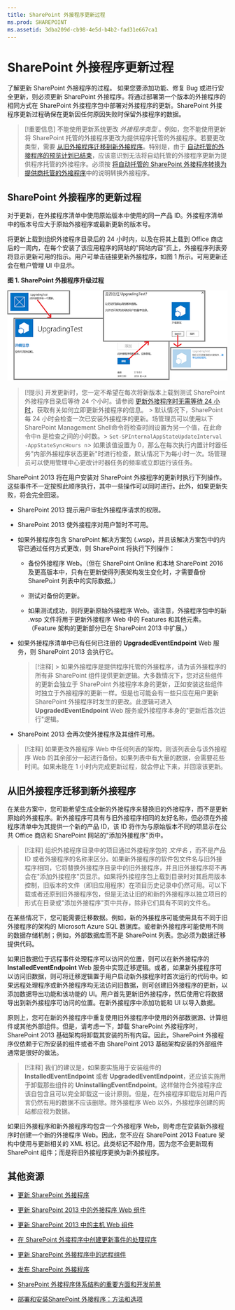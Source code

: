 ```yaml
---
title: SharePoint 外接程序更新过程
ms.prod: SHAREPOINT
ms.assetid: 3dba209d-cb98-4e5d-b4b2-fad31e667ca1
---
```



# SharePoint 外接程序更新过程
了解更新 SharePoint 外接程序的过程。
如果您要添加功能、修复 Bug 或进行安全更新，则必须更新 SharePoint 外接程序。将通过部署第一个版本的外接程序的相同方式在 SharePoint 外接程序包中部署对外接程序的更新。SharePoint 外接程序更新过程确保在更新因任何原因失败时保留外接程序的数据。
  
    
    


> [!重要信息]
> 不能使用更新系统更改 *外接程序类型*  。例如，您不能使用更新将 SharePoint 托管的外接程序更改为提供程序托管的外接程序。若要更改类型，需要 [从旧外接程序迁移到新外接程序](#Major)。特别是，由于 [自动托管的外接程序的预览计划已结束](http://blogs.office.com/2014/05/16/update-on-autohosted-apps-preview-program/)，应该意识到无法将自动托管的外接程序更新为提供程序托管的外接程序。必须按 [将自动托管的 SharePoint 外接程序转换为提供商托管的外接程序](convert-an-autohosted-sharepoint-add-in-to-a-provider-hosted-add-in.md)中的说明转换外接程序。 
  
    
    


## SharePoint 外接程序的更新过程
<a name="Minor"> </a>

对于更新，在外接程序清单中使用原始版本中使用的同一产品 ID。外接程序清单中的版本号应大于原始外接程序或最新更新的版本号。
  
    
    
将更新上载到组织外接程序目录后的 24 小时内，以及在将其上载到 Office 商店后的一周内，在每个安装了该应用程序的网站的"网站内容"页上，外接程序列表旁将显示更新可用的指示。用户可单击链接更新外接程序，如图 1 所示。可用更新还会在租户管理 UI 中显示。
  
    
    

**图 1. SharePoint 外接程序升级过程**

  
    
    

  
    
    
![用于更新应用程序的 UI 步骤](images/UpdatingApp_AppTileUpdateNotice.png)
  
    
    

    
> [!提示]
>  开发更新时，您一定不希望在每次将新版本上载到测试 SharePoint 外接程序目录后等待 24 个小时。请参阅 [更新外接程序时无需等待 24 小时](update-sharepoint-add-ins.md#ImmediateUpdateNotice)，获取有关如何立即更新外接程序的信息。 >  默认情况下，SharePoint 每 24 小时会检查一次已安装外接程序的更新。场管理员可以使用以下 SharePoint Management Shell命令将检查时间设置为另一个值，在此命令中n 是检查之间的小时数。>  `Set-SPInternalAppStateUpdateInterval -AppStateSyncHours n`>  如果该值设置为 0，那么在每次执行内置计时器任务"内部外接程序状态更新"时进行检查，默认情况下为每小时一次。场管理员可以使用管理中心更改计时器任务的频率或立即运行该任务。
  
    
    

SharePoint 2013 将在用户安装对 SharePoint 外接程序的更新时执行下列操作。这些事件不一定按照此顺序执行，其中一些操作可以同时进行。此外，如果更新失败，将会完全回滚。
  
    
    

- SharePoint 2013 提示用户审批外接程序请求的权限。
    
  
- SharePoint 2013 使外接程序对用户暂时不可用。
    
  
- 如果外接程序包含 SharePoint 解决方案包 (.wsp)，并且该解决方案包中的内容已通过任何方式更改，则 SharePoint 将执行下列操作：
    
  - 备份外接程序 Web。（但在 SharePoint Online 和本地 SharePoint 2016 及更高版本中，只有在更新使得列表架构发生变化时，才需要备份 SharePoint 列表中的实际数据。）
    
  
  - 测试对备份的更新。
    
  
  - 如果测试成功，则将更新原始外接程序 Web。请注意，外接程序包中的新 .wsp 文件将用于更新外接程序 Web 中的 Features 和其他元素。（Feature 架构的更新部分已在 SharePoint 2013 中扩展。）
    
  
- 如果外接程序清单中已有任何已注册的 **UpgradedEventEndpoint** Web 服务，则 SharePoint 2013 会执行它。
    
    > [!注释]
      > 如果外接程序是提供程序托管的外接程序，请为该外接程序的所有非 SharePoint 组件提供更新逻辑。大多数情况下，您对这些组件的更新会独立于 SharePoint 外接程序本身的更新，正如安装这些组件时独立于外接程序的更新一样。但是也可能会有一些只应在用户更新 SharePoint 外接程序时发生的更改。此逻辑可进入 **UpgradedEventEndpoint** Web 服务或外接程序本身的"更新后首次运行"逻辑。
- SharePoint 2013 会再次使外接程序及其组件可用。
    
  

    
> [!注释]
> 如果更改外接程序 Web 中任何列表的架构，则该列表会与该外接程序 Web 的其余部分一起进行备份。如果列表中有大量的数据，会需要花些时间。如果未能在 1 小时内完成更新过程，就会停止下来，并回滚该更新。 
  
    
    


## 从旧外接程序迁移到新外接程序
<a name="Major"> </a>

在某些方案中，您可能希望生成全新的外接程序来替换旧的外接程序，而不是更新原始的外接程序。新外接程序可具有与旧外接程序相同的友好名称，但必须在外接程序清单中为其提供一个新的产品 ID，该 ID 将作为与原始版本不同的项显示在公共 Office 商店和 SharePoint 网站的"添加外接程序"页中。
  
    
    

> [!注释]
> 组织外接程序目录中的项目通过外接程序包的 *文件名*  ，而不是产品 ID 或者外接程序的名称来区分。如果新外接程序的软件包文件名与旧外接程序相同，它将替换外接程序目录中的旧外接程序，并且旧外接程序将不再会在"添加外接程序"页显示。如果将外接程序包上载到目录时对其启用版本控制，旧版本的文件（即旧应用程序）在项目历史记录中仍然可用。可以下载或者还原到旧外接程序包，但是无法让旧的和新的外接程序以独立项目的形式在目录或"添加外接程序"页中共存，除非它们具有不同的文件名。
  
    
    

在某些情况下，您可能需要迁移数据。例如，新的外接程序可能使用具有不同于旧外接程序的架构的 Microsoft Azure SQL 数据库。或者新外接程序可能使用不同的数据存储机制；例如，外部数据库而不是 SharePoint 列表。您必须为数据迁移提供代码。
  
    
    
如果旧数据位于远程事件处理程序可以访问的位置，则可以在新外接程序的 **InstalledEventEndpoint** Web 服务中实现迁移逻辑。或者，如果新外接程序可以访问旧数据，则可将迁移逻辑置于用户启动新外接程序时首次运行的代码中。如果远程处理程序或新外接程序均无法访问旧数据，则可创建旧外接程序的更新，以添加数据导出功能和该功能的 UI。用户首先更新旧外接程序，然后使用它将数据导出到新外接程序可访问的位置。在新外接程序中添加功能和 UI 以导入数据。
  
    
    
原则上，您可在新的外接程序中重复使用旧外接程序中使用的外部数据源、计算组件或其他外部组件。但是，请考虑一下，卸载 SharePoint 外接程序时，SharePoint 2013 基础架构将卸载其安装的所有内容。因此，SharePoint 外接程序仅依赖于它所安装的组件或者不由 SharePoint 2013 基础架构安装的外部组件通常是很好的做法。
  
    
    

> [!注释]
> 我们的建议是，如果要实施用于安装组件的 **InstalledEventEndpoint** 或者 **UpgradedEventEndpoint**，还应该实施用于卸载那些组件的 **UninstallingEventEndpoint**。这样做符合外接程序应该自包含且可以完全卸载这一设计原则。但是，在外接程序卸载后对用户而言仍然有用的数据不应该删除。除外接程序 Web 以外，外接程序创建的网站都应视为数据。 
  
    
    

如果旧外接程序和新外接程序均包含一个外接程序 Web，则考虑在安装新外接程序时创建一个新的外接程序 Web。因此，您不应在 SharePoint 2013 Feature 架构中使用与更新相关的 XML 标记。此类标记不起作用，因为您不会更新现有 SharePoint 组件；而是将旧外接程序更换为新外接程序。
  
    
    

## 其他资源
<a name="SP15appupgrade_addlresources"> </a>


-  [更新 SharePoint 外接程序](update-sharepoint-add-ins.md)
    
  
-  [更新 SharePoint 2013 中的外接程序 Web 组件](update-add-in-web-components-in-sharepoint-2013.md)
    
  
-  [更新 SharePoint 2013 中的主机 Web 组件](update-host-web-components-in-sharepoint-2013.md)
    
  
-  [在 SharePoint 外接程序中创建更新事件的处理程序](create-a-handler-for-the-update-event-in-sharepoint-add-ins.md)
    
  
-  [更新 SharePoint 外接程序中的远程组件](update-remote-components-in-sharepoint-add-ins.md)
    
  
-  [发布 SharePoint 外接程序](publish-sharepoint-add-ins.md)
    
  
-  [SharePoint 外接程序体系结构的重要方面和开发前景](important-aspects-of-the-sharepoint-add-in-architecture-and-development-landscap.md)
    
  
-  [部署和安装SharePoint 外接程序：方法和选项](deploying-and-installing-sharepoint-add-ins-methods-and-options.md)
    
  

